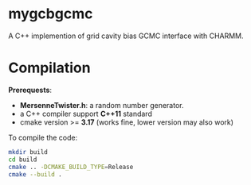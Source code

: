 # mygcbgcmc
A C++ implemention of grid cavity bias GCMC interface with CHARMM.

# Compilation
**Prerequests**:   
- **MersenneTwister.h**: a random number generator.  
- a C++ compiler support **C++11** standard  
- cmake version >= **3.17** (works fine, lower version may also work)

To compile the code:
```bash
mkdir build
cd build
cmake .. -DCMAKE_BUILD_TYPE=Release
cmake --build .
```
